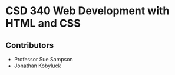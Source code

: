 # CSD 340 Web Development with HTML and CSS

## Contributors

- Professor Sue Sampson
- Jonathan Kobyluck
